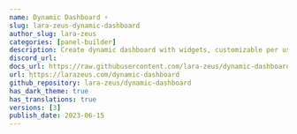```yaml
---
name: Dynamic Dashboard ⚡️
slug: lara-zeus-dynamic-dashboard
author_slug: lara-zeus
categories: [panel-builder]
description: Create dynamic dashboard with widgets, customizable per user
discord_url: 
docs_url: https://raw.githubusercontent.com/lara-zeus/dynamic-dashboard/3.x/docs/filament.md
url: https://larazeus.com/dynamic-dashboard
github_repository: lara-zeus/dynamic-dashboard
has_dark_theme: true
has_translations: true
versions: [3]
publish_date: 2023-06-15
---
```

